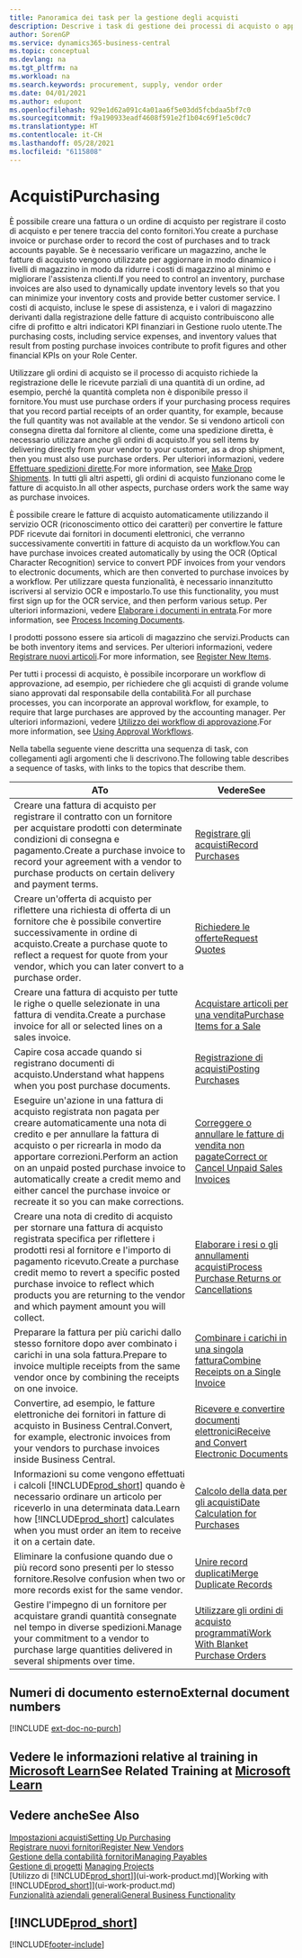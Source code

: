 ```yaml
---
title: Panoramica dei task per la gestione degli acquisti
description: Descrive i task di gestione dei processi di acquisto o approvvigionamento, incluso l'utilizzo delle fatture di acquisto e degli ordini di acquisto.
author: SorenGP
ms.service: dynamics365-business-central
ms.topic: conceptual
ms.devlang: na
ms.tgt_pltfrm: na
ms.workload: na
ms.search.keywords: procurement, supply, vendor order
ms.date: 04/01/2021
ms.author: edupont
ms.openlocfilehash: 929e1d62a091c4a01aa6f5e03dd5fcbdaa5bf7c0
ms.sourcegitcommit: f9a190933eadf4608f591e2f1b04c69f1e5c0dc7
ms.translationtype: HT
ms.contentlocale: it-CH
ms.lasthandoff: 05/28/2021
ms.locfileid: "6115808"
---
```

# <a name="purchasing"></a><span data-ttu-id="3eef6-103">Acquisti</span><span class="sxs-lookup"><span data-stu-id="3eef6-103">Purchasing</span></span>
<span data-ttu-id="3eef6-104">È possibile creare una fattura o un ordine di acquisto per registrare il costo di acquisto e per tenere traccia del conto fornitori.</span><span class="sxs-lookup"><span data-stu-id="3eef6-104">You create a purchase invoice or purchase order to record the cost of purchases and to track accounts payable.</span></span> <span data-ttu-id="3eef6-105">Se è necessario verificare un magazzino, anche le fatture di acquisto vengono utilizzate per aggiornare in modo dinamico i livelli di magazzino in modo da ridurre i costi di magazzino al minimo e migliorare l'assistenza clienti.</span><span class="sxs-lookup"><span data-stu-id="3eef6-105">If you need to control an inventory, purchase invoices are also used to dynamically update inventory levels so that you can minimize your inventory costs and provide better customer service.</span></span> <span data-ttu-id="3eef6-106">I costi di acquisto, incluse le spese di assistenza, e i valori di magazzino derivanti dalla registrazione delle fatture di acquisto contribuiscono alle cifre di profitto e altri indicatori KPI finanziari in Gestione ruolo utente.</span><span class="sxs-lookup"><span data-stu-id="3eef6-106">The purchasing costs, including service expenses, and inventory values that result from posting purchase invoices contribute to profit figures and other financial KPIs on your Role Center.</span></span>

<span data-ttu-id="3eef6-107">Utilizzare gli ordini di acquisto se il processo di acquisto richiede la registrazione delle le ricevute parziali di una quantità di un ordine, ad esempio, perché la quantità completa non è disponibile presso il fornitore.</span><span class="sxs-lookup"><span data-stu-id="3eef6-107">You must use purchase orders if your purchasing process requires that you record partial receipts of an order quantity, for example, because the full quantity was not available at the vendor.</span></span> <span data-ttu-id="3eef6-108">Se si vendono articoli con consegna diretta dal fornitore al cliente, come una spedizione diretta, è necessario utilizzare anche gli ordini di acquisto.</span><span class="sxs-lookup"><span data-stu-id="3eef6-108">If you sell items by delivering directly from your vendor to your customer, as a drop shipment, then you must also use purchase orders.</span></span> <span data-ttu-id="3eef6-109">Per ulteriori informazioni, vedere [Effettuare spedizioni dirette](sales-how-drop-shipment.md).</span><span class="sxs-lookup"><span data-stu-id="3eef6-109">For more information, see [Make Drop Shipments](sales-how-drop-shipment.md).</span></span> <span data-ttu-id="3eef6-110">In tutti gli altri aspetti, gli ordini di acquisto funzionano come le fatture di acquisto.</span><span class="sxs-lookup"><span data-stu-id="3eef6-110">In all other aspects, purchase orders work the same way as purchase invoices.</span></span>

<span data-ttu-id="3eef6-111">È possibile creare le fatture di acquisto automaticamente utilizzando il servizio OCR (riconoscimento ottico dei caratteri) per convertire le fatture PDF ricevute dai fornitori in documenti elettronici, che verranno successivamente convertiti in fatture di acquisto da un workflow.</span><span class="sxs-lookup"><span data-stu-id="3eef6-111">You can have purchase invoices created automatically by using the OCR (Optical Character Recognition) service to convert PDF invoices from your vendors to electronic documents, which are then converted to purchase invoices by a workflow.</span></span> <span data-ttu-id="3eef6-112">Per utilizzare questa funzionalità, è necessario innanzitutto iscriversi al servizio OCR e impostarlo.</span><span class="sxs-lookup"><span data-stu-id="3eef6-112">To use this functionality, you must first sign up for the OCR service, and then perform various setup.</span></span> <span data-ttu-id="3eef6-113">Per ulteriori informazioni, vedere [Elaborare i documenti in entrata](across-process-income-documents.md).</span><span class="sxs-lookup"><span data-stu-id="3eef6-113">For more information, see [Process Incoming Documents](across-process-income-documents.md).</span></span>      

<span data-ttu-id="3eef6-114">I prodotti possono essere sia articoli di magazzino che servizi.</span><span class="sxs-lookup"><span data-stu-id="3eef6-114">Products can be both inventory items and services.</span></span> <span data-ttu-id="3eef6-115">Per ulteriori informazioni, vedere [Registrare nuovi articoli](inventory-how-register-new-items.md).</span><span class="sxs-lookup"><span data-stu-id="3eef6-115">For more information, see [Register New Items](inventory-how-register-new-items.md).</span></span>

<span data-ttu-id="3eef6-116">Per tutti i processi di acquisto, è possibile incorporare un workflow di approvazione, ad esempio, per richiedere che gli acquisti di grande volume siano approvati dal responsabile della contabilità.</span><span class="sxs-lookup"><span data-stu-id="3eef6-116">For all purchase processes, you can incorporate an approval workflow, for example, to require that large purchases are approved by the accounting manager.</span></span> <span data-ttu-id="3eef6-117">Per ulteriori informazioni, vedere [Utilizzo dei workflow di approvazione](across-how-use-approval-workflows.md).</span><span class="sxs-lookup"><span data-stu-id="3eef6-117">For more information, see [Using Approval Workflows](across-how-use-approval-workflows.md).</span></span>

<span data-ttu-id="3eef6-118">Nella tabella seguente viene descritta una sequenza di task, con collegamenti agli argomenti che li descrivono.</span><span class="sxs-lookup"><span data-stu-id="3eef6-118">The following table describes a sequence of tasks, with links to the topics that describe them.</span></span>

| <span data-ttu-id="3eef6-119">A</span><span class="sxs-lookup"><span data-stu-id="3eef6-119">To</span></span> | <span data-ttu-id="3eef6-120">Vedere</span><span class="sxs-lookup"><span data-stu-id="3eef6-120">See</span></span> |
| --- | --- |
| <span data-ttu-id="3eef6-121">Creare una fattura di acquisto per registrare il contratto con un fornitore per acquistare prodotti con determinate condizioni di consegna e pagamento.</span><span class="sxs-lookup"><span data-stu-id="3eef6-121">Create a purchase invoice to record your agreement with a vendor to purchase products on certain delivery and payment terms.</span></span> |[<span data-ttu-id="3eef6-122">Registrare gli acquisti</span><span class="sxs-lookup"><span data-stu-id="3eef6-122">Record Purchases</span></span>](purchasing-how-record-purchases.md) |
|<span data-ttu-id="3eef6-123">Creare un'offerta di acquisto per riflettere una richiesta di offerta di un fornitore che è possibile convertire successivamente in ordine di acquisto.</span><span class="sxs-lookup"><span data-stu-id="3eef6-123">Create a purchase quote to reflect a request for quote from your vendor, which you can later convert to a purchase order.</span></span>|[<span data-ttu-id="3eef6-124">Richiedere le offerte</span><span class="sxs-lookup"><span data-stu-id="3eef6-124">Request Quotes</span></span>](purchasing-how-request-quotes.md)|
| <span data-ttu-id="3eef6-125">Creare una fattura di acquisto per tutte le righe o quelle selezionate in una fattura di vendita.</span><span class="sxs-lookup"><span data-stu-id="3eef6-125">Create a purchase invoice for all or selected lines on a sales invoice.</span></span> |[<span data-ttu-id="3eef6-126">Acquistare articoli per una vendita</span><span class="sxs-lookup"><span data-stu-id="3eef6-126">Purchase Items for a Sale</span></span>](purchasing-how-purchase-products-sale.md) |
|<span data-ttu-id="3eef6-127">Capire cosa accade quando si registrano documenti di acquisto.</span><span class="sxs-lookup"><span data-stu-id="3eef6-127">Understand what happens when you post purchase documents.</span></span>|[<span data-ttu-id="3eef6-128">Registrazione di acquisti</span><span class="sxs-lookup"><span data-stu-id="3eef6-128">Posting Purchases</span></span>](ui-post-purchases.md)|
| <span data-ttu-id="3eef6-129">Eseguire un'azione in una fattura di acquisto registrata non pagata per creare automaticamente una nota di credito e per annullare la fattura di acquisto o per ricrearla in modo da apportare correzioni.</span><span class="sxs-lookup"><span data-stu-id="3eef6-129">Perform an action on an unpaid posted purchase invoice to automatically create a credit memo and either cancel the purchase invoice or recreate it so you can make corrections.</span></span> |[<span data-ttu-id="3eef6-130">Correggere o annullare le fatture di vendita non pagate</span><span class="sxs-lookup"><span data-stu-id="3eef6-130">Correct or Cancel Unpaid Sales Invoices</span></span>](purchasing-how-correct-cancel-unpaid-purchase-invoices.md) |
| <span data-ttu-id="3eef6-131">Creare una nota di credito di acquisto per stornare una fattura di acquisto registrata specifica per riflettere i prodotti resi al fornitore e l'importo di pagamento ricevuto.</span><span class="sxs-lookup"><span data-stu-id="3eef6-131">Create a purchase credit memo to revert a specific posted purchase invoice to reflect which products you are returning to the vendor and which payment amount you will collect.</span></span> |[<span data-ttu-id="3eef6-132">Elaborare i resi o gli annullamenti acquisti</span><span class="sxs-lookup"><span data-stu-id="3eef6-132">Process Purchase Returns or Cancellations</span></span>](purchasing-how-register-new-vendors.md) |
|<span data-ttu-id="3eef6-133">Preparare la fattura per più carichi dallo stesso fornitore dopo aver combinato i carichi in una sola fattura.</span><span class="sxs-lookup"><span data-stu-id="3eef6-133">Prepare to invoice multiple receipts from the same vendor once by combining the receipts on one invoice.</span></span>|[<span data-ttu-id="3eef6-134">Combinare i carichi in una singola fattura</span><span class="sxs-lookup"><span data-stu-id="3eef6-134">Combine Receipts on a Single Invoice</span></span>](purchasing-how-to-combine-receipts.md)|
|<span data-ttu-id="3eef6-135">Convertire, ad esempio, le fatture elettroniche dei fornitori in fatture di acquisto in Business Central.</span><span class="sxs-lookup"><span data-stu-id="3eef6-135">Convert, for example, electronic invoices from your vendors to purchase invoices inside Business Central.</span></span>|[<span data-ttu-id="3eef6-136">Ricevere e convertire documenti elettronici</span><span class="sxs-lookup"><span data-stu-id="3eef6-136">Receive and Convert Electronic Documents</span></span>](purchasing-how-to-receive-and-convert-electronic-documents.md)|
| <span data-ttu-id="3eef6-137">Informazioni su come vengono effettuati i calcoli [!INCLUDE[prod_short](includes/prod_short.md)] quando è necessario ordinare un articolo per riceverlo in una determinata data.</span><span class="sxs-lookup"><span data-stu-id="3eef6-137">Learn how [!INCLUDE[prod_short](includes/prod_short.md)] calculates when you must order an item to receive it on a certain date.</span></span>|[<span data-ttu-id="3eef6-138">Calcolo della data per gli acquisti</span><span class="sxs-lookup"><span data-stu-id="3eef6-138">Date Calculation for Purchases</span></span>](purchasing-date-calculation-for-purchases.md)|
|<span data-ttu-id="3eef6-139">Eliminare la confusione quando due o più record sono presenti per lo stesso fornitore.</span><span class="sxs-lookup"><span data-stu-id="3eef6-139">Resolve confusion when two or more records exist for the same vendor.</span></span>|[<span data-ttu-id="3eef6-140">Unire record duplicati</span><span class="sxs-lookup"><span data-stu-id="3eef6-140">Merge Duplicate Records</span></span>](sales-how-merge-duplicate-records.md)|
|<span data-ttu-id="3eef6-141">Gestire l'impegno di un fornitore per acquistare grandi quantità consegnate nel tempo in diverse spedizioni.</span><span class="sxs-lookup"><span data-stu-id="3eef6-141">Manage your commitment to a vendor to purchase large quantities delivered in several shipments over time.</span></span>|[<span data-ttu-id="3eef6-142">Utilizzare gli ordini di acquisto programmati</span><span class="sxs-lookup"><span data-stu-id="3eef6-142">Work With Blanket Purchase Orders</span></span>](sales-how-to-create-blanket-sales-orders.md)|

## <a name="external-document-numbers"></a><span data-ttu-id="3eef6-143">Numeri di documento esterno</span><span class="sxs-lookup"><span data-stu-id="3eef6-143">External document numbers</span></span>

[!INCLUDE [ext-doc-no-purch](includes/ext-doc-no-purch.md)]

## <a name="see-related-training-at-microsoft-learn"></a><span data-ttu-id="3eef6-144">Vedere le informazioni relative al training in [Microsoft Learn](/learn/paths/purchase-items-services-dynamics-365-business-central/)</span><span class="sxs-lookup"><span data-stu-id="3eef6-144">See Related Training at [Microsoft Learn](/learn/paths/purchase-items-services-dynamics-365-business-central/)</span></span>

## <a name="see-also"></a><span data-ttu-id="3eef6-145">Vedere anche</span><span class="sxs-lookup"><span data-stu-id="3eef6-145">See Also</span></span>
[<span data-ttu-id="3eef6-146">Impostazioni acquisti</span><span class="sxs-lookup"><span data-stu-id="3eef6-146">Setting Up Purchasing</span></span>](purchasing-setup-purchasing.md)  
[<span data-ttu-id="3eef6-147">Registrare nuovi fornitori</span><span class="sxs-lookup"><span data-stu-id="3eef6-147">Register New Vendors</span></span>](purchasing-how-register-new-vendors.md)  
[<span data-ttu-id="3eef6-148">Gestione della contabilità fornitori</span><span class="sxs-lookup"><span data-stu-id="3eef6-148">Managing Payables</span></span>](payables-manage-payables.md)  
<span data-ttu-id="3eef6-149">[Gestione di progetti](projects-manage-projects.md)  </span><span class="sxs-lookup"><span data-stu-id="3eef6-149">[Managing Projects](projects-manage-projects.md)  </span></span>  
<span data-ttu-id="3eef6-150">[Utilizzo di [!INCLUDE[prod_short](includes/prod_short.md)]](ui-work-product.md)</span><span class="sxs-lookup"><span data-stu-id="3eef6-150">[Working with [!INCLUDE[prod_short](includes/prod_short.md)]](ui-work-product.md)</span></span>  
[<span data-ttu-id="3eef6-151">Funzionalità aziendali generali</span><span class="sxs-lookup"><span data-stu-id="3eef6-151">General Business Functionality</span></span>](ui-across-business-areas.md)

## [!INCLUDE[prod_short](includes/free_trial_md.md)]  


[!INCLUDE[footer-include](includes/footer-banner.md)]